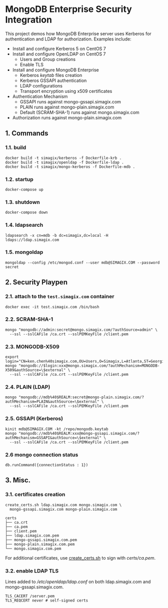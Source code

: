 # MongoDB Enterprise Security Integration
This project demos how MongoDB Enterprise server uses Kerberos for authentication and LDAP for authorization.  Examples include:

- Install and configure Kerberos 5 on CentOS 7
- Install and configure OpenLDAP on CentOS 7
  - Users and Group creations
  - Enable TLS
- Install and configure MongoDB Enterprise
  - Kerberos *keytab* files creation
  - Kerberos GSSAPI authentication
  - LDAP configurations
  - Transport encryption using x509 certificates
- Authentication Mechanism
  - GSSAPI runs against mongo-gssapi.simagix.com
  - PLAIN runs against mongo-plain.simagix.com
  - Default (SCRAM-SHA-1) runs against mongo.simagix.com
- Authorization runs against mongo-plain.simagix.com

## 1. Commands
### 1.1. build
```
docker build -t simagix/kerberos -f Dockerfile-krb .
docker build -t simagix/openldap -f Dockerfile-ldap .
docker build -t simagix/mongo-kerberos -f Dockerfile-mdb .
```

### 1.2. startup
```
docker-compose up
```

### 1.3. shutdown
```
docker-compose down
```

### 1.4. ldapsearch
```
ldapsearch -x cn=mdb -b dc=simagix,dc=local -H ldaps://ldap.simagix.com
```

### 1.5. mongoldap
```
mongoldap --config /etc/mongod.conf --user mdb@SIMAGIX.COM --password secret
```

## 2. Security Playpen
### 2.1. attach to the `test.simagix.com` container

```
docker exec -it test.simagix.com /bin/bash
```

### 2.2. SCRAM-SHA-1
```
mongo "mongodb://admin:secret@mongo.simagix.com/?authSource=admin" \
  --ssl --sslCAFile /ca.crt --sslPEMKeyFile /client.pem
```

### 2.3. MONGODB-X509
```
export login="CN=ken.chen%40simagix.com,OU=Users,O=Simagix,L=Atlanta,ST=Georgia,C=US"
mongo "mongodb://$login:xxx@mongo.simagix.com/?authMechanism=MONGODB-X509&authSource=\$external" \
  --ssl --sslCAFile /ca.crt --sslPEMKeyFile /client.pem
```

### 2.4. PLAIN (LDAP)
```
mongo "mongodb://mdb%40$REALM:secret@mongo-plain.simagix.com/?authMechanism=PLAIN&authSource=\$external" \
  --ssl --sslCAFile /ca.crt --sslPEMKeyFile /client.pem
```

### 2.5. GSSAPI (Kerberos)
```
kinit mdb@SIMAGIX.COM -kt /repo/mongodb.keytab
mongo "mongodb://mdb%40$REALM:xxx@mongo-gssapi.simagix.com/?authMechanism=GSSAPI&authSource=\$external" \
  --ssl --sslCAFile /ca.crt --sslPEMKeyFile /client.pem
```

### 2.6 mongo connection status
```
db.runCommand({connectionStatus : 1})
```

## 3. Misc.
### 3.1. certificates creation
```
create_certs.sh ldap.simagix.com mongo.simagix.com \
  mongo-gssapi.simagix.com mongo-plain.simagix.com

certs
├── ca.crt
├── ca.pem
├── client.pem
├── ldap.simagix.com.pem
├── mongo-gssapi.simagix.com.pem
├── mongo-plain.simagix.com.pem
└── mongo.simagix.com.pem
```
For additional certificates, use  [create_certs.sh](https://github.com/simagix/mongodb-utils/blob/master/certificates/create_certs.sh) to sign with *certs/ca.pem*.

### 3.2. enable LDAP TLS
Lines added to */etc/openldap/ldap.conf* on both ldap.simagix.com and mongo-gssapi.simagix.com.

```
TLS_CACERT /server.pem
TLS_REQCERT never # self-signed certs
```

